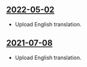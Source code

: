 ## [2022-05-02](https://github.com/faktaoklimatu/graphics/blob/349872231680c96e0290d6cf164b8f4e8afafe3d/data-visualization/climate-indicators/world/concentration-warming-relationship/en-concentration-warming-relationship.ai)

- Upload English translation.

## [2021-07-08](https://github.com/faktaoklimatu/graphics/blob/1d49bca30d243cca231f4627793b7b4294ed22de/data-visualization/climate-indicators/world/concentration-warming-relationship/en-concentration-warming-relationship.ai)

- Upload English translation.

